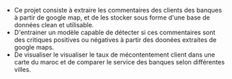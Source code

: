 - Ce projet consiste à extraire les commentaires des clients des banques à partir de google map, et de les stocker sous forme d'une base de données clean et utilisable. 
- D'entrainer un modèle capable de détecter si ces commentaires sont des critiques positives ou négatives à partir des doonées extraites de google maps.
- De visualiser le visualiser le taux de mécontentement client dans une carte du maroc et de comparer le service des banques selon différentes villes.
